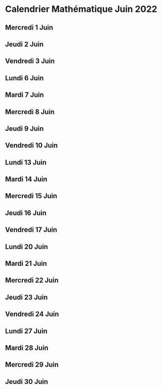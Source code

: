 # Calendrier Mathématique Juin 2022

## Mercredi 1 Juin

## Jeudi 2 Juin

## Vendredi 3 Juin

## Lundi 6 Juin

## Mardi 7 Juin

## Mercredi 8 Juin

## Jeudi 9 Juin

## Vendredi 10 Juin

## Lundi 13 Juin

## Mardi 14 Juin

## Mercredi 15 Juin

## Jeudi 16 Juin

## Vendredi 17 Juin

## Lundi 20 Juin

## Mardi 21 Juin

## Mercredi 22 Juin

## Jeudi 23 Juin

## Vendredi 24 Juin

## Lundi 27 Juin

## Mardi 28 Juin

## Mercredi 29 Juin

## Jeudi 30 Juin
